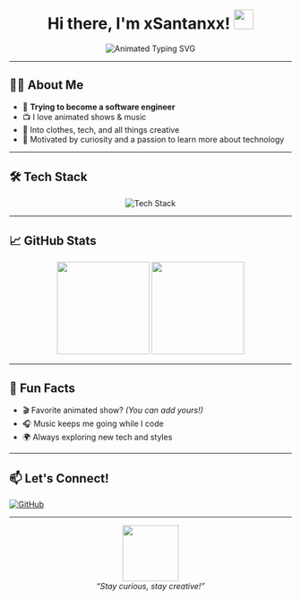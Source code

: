 <!-- Profile README for xSantanxx: Fun/Personal + Animated Theme -->

<h1 align="center">
  Hi there, I'm xSantanxx! <img src="https://media.giphy.com/media/hvRJCLFzcasrR4ia7z/giphy.gif" width="35">
</h1>

<p align="center">
  <img src="https://readme-typing-svg.demolab.com?font=Fira+Code&weight=700&pause=1000&color=FFD700&random=false&width=435&lines=Aspiring+Software+Engineer;React+%7C+Tailwind+%7C+Node.js+Enthusiast;Always+Learning+Something+New!" alt="Animated Typing SVG" />
</p>

---

## 👨‍💻 About Me

- 🚀 **Trying to become a software engineer**
- 📺 I love animated shows & music
- 👕 Into clothes, tech, and all things creative
- 🤔 Motivated by curiosity and a passion to learn more about technology

---

## 🛠️ Tech Stack

<p align="center">
  <img src="https://skillicons.dev/icons?i=react,tailwind,js,nodejs,mongodb,postgres" alt="Tech Stack" />
</p>

---

## 📈 GitHub Stats

<p align="center">
  <img src="https://github-readme-stats.vercel.app/api?username=xSantanxx&show_icons=true&theme=tokyonight&hide_border=true" height="165" />
  <img src="https://github-readme-stats.vercel.app/api/top-langs/?username=xSantanxx&layout=compact&theme=tokyonight&hide_border=true" height="165" />
</p>

---

## 🎵 Fun Facts

- 🎬 Favorite animated show? _(You can add yours!)_
- 🎧 Music keeps me going while I code
- 🌍 Always exploring new tech and styles

---

## 📫 Let's Connect!

<!-- Add your social links below -->
<p>
  <a href="https://github.com/xSantanxx" target="_blank"><img alt="GitHub" src="https://img.shields.io/badge/-GitHub-181717?style=flat-square&logo=github&logoColor=white" /></a>
  <!-- <a href="https://twitter.com/yourhandle" target="_blank"><img alt="Twitter" src="https://img.shields.io/badge/-Twitter-blue?style=flat-square&logo=twitter&logoColor=white" /></a> -->
  <!-- <a href="https://www.linkedin.com/in/yourhandle" target="_blank"><img alt="LinkedIn" src="https://img.shields.io/badge/-LinkedIn-blue?style=flat-square&logo=linkedin&logoColor=white" /></a> -->
</p>

---

<p align="center">
  <img src="https://media.giphy.com/media/3o7aD2saalBwwftBIY/giphy.gif" width="100" />
  <br>
  <i>“Stay curious, stay creative!”</i>
</p>
